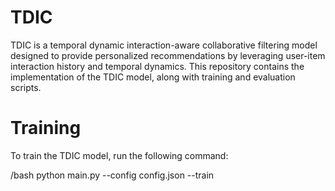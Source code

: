 # TDIC
TDIC is a temporal dynamic interaction-aware collaborative filtering model designed to provide personalized recommendations by leveraging user-item interaction history and temporal dynamics. This repository contains the implementation of the TDIC model, along with training and evaluation scripts.

# Training
To train the TDIC model, run the following command:

/bash
python main.py --config config.json --train
